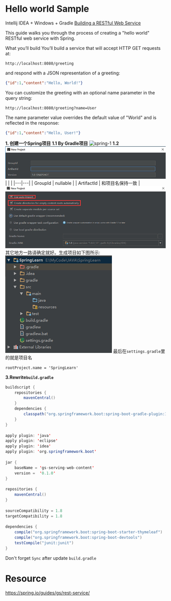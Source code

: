 # Hello world Sample
Intellij IDEA + Windows + Gradle
[Building a RESTful Web Service](https://spring.io/guides/gs/rest-service/)

This guide walks you through the process of creating a "hello world" RESTful web service with Spring.

What you’ll build
You’ll build a service that will accept HTTP GET requests at:
```
http://localhost:8080/greeting
```
and respond with a JSON representation of a greeting:
```json
{"id":1,"content":"Hello, World!"}
```
You can customize the greeting with an optional name parameter in the query string:
```
http://localhost:8080/greeting?name=User
```
The name parameter value overrides the default value of "World" and is reflected in the response:
```json
{"id":1,"content":"Hello, User!"}
```
**1. 创建一个Spring项目**
**1.1 By Gradle项目**
![spring-1](/assets/spring-1_sppa2c0os.jpg)
**1.2**
![spring-2](/assets/spring-2.jpg)
|   |   |
|---|---|
| GroupId  | nullable |
| ArtifactId | 和项目名保持一致 |
![spring-3](/assets/spring-3.jpg)
其它地方一路请确定就好。生成项目如下图所示:
![spring-4](/assets/spring-4.jpg)
最后在`settings.gradle`里的就是项目名
```
rootProject.name = 'SpringLearn'
```
**3.Rewrite`build.gradle`**
```java
buildscript {
    repositories {
        mavenCentral()
    }
    dependencies {
        classpath("org.springframework.boot:spring-boot-gradle-plugin:1.4.3.RELEASE")
    }
}

apply plugin: 'java'
apply plugin: 'eclipse'
apply plugin: 'idea'
apply plugin: 'org.springframework.boot'

jar {
    baseName = 'gs-serving-web-content'
    version =  '0.1.0'
}

repositories {
    mavenCentral()
}

sourceCompatibility = 1.8
targetCompatibility = 1.8

dependencies {
    compile("org.springframework.boot:spring-boot-starter-thymeleaf")
    compile("org.springframework.boot:spring-boot-devtools")
    testCompile("junit:junit")
}
```
Don't forget `Sync` after update `build.gradle`


# Resource
https://spring.io/guides/gs/rest-service/
